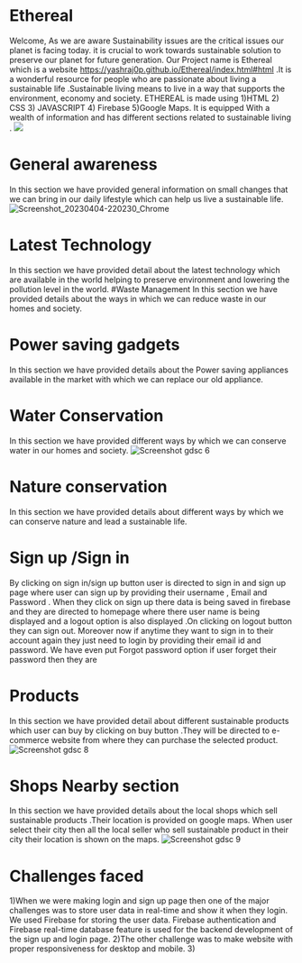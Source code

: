 # Ethereal
Welcome,
As we are aware Sustainability issues are the critical issues our planet is facing today. it is crucial to work towards sustainable solution to preserve our planet for future generation. Our Project name is  Ethereal which is a website https://yashraj0p.github.io/Ethereal/index.html#html .It is a wonderful resource for people who are passionate about living a sustainable life .Sustainable living means to live in a way that supports the environment, economy and society.
ETHEREAL is made using 
1)HTML
2) CSS
3) JAVASCRIPT 
4) Firebase 
5)Google Maps.
 It is equipped With a wealth of information and has different sections related to sustainable living .
![](https://user-images.githubusercontent.com/127089397/229849677-4af06543-4a7a-47c2-bdbb-d760eccee037.png)

# General awareness
In this section we have provided general information on small changes that we can bring in our daily lifestyle which can help us live a sustainable life.
![Screenshot_20230404-220230_Chrome](https://user-images.githubusercontent.com/127089397/229858084-97506472-ba3c-4890-b69f-75611fd8121d.jpg)
# Latest Technology 
In this section we have provided detail about the latest technology which are available in the world helping to preserve environment and lowering the pollution level in the world.
#Waste Management 
In this section we have provided details about the ways in which we can reduce waste in our homes and society.
# Power saving gadgets 
In this section we have provided details about the Power saving appliances available in the market with which we can replace our old appliance.
# Water Conservation 
In this section we have provided different ways by which we can conserve water in our homes and society.
![Screenshot gdsc 6](https://user-images.githubusercontent.com/127089397/229853513-9937089e-abcf-4c90-b848-d352cdb86f6d.png)
# Nature conservation
In this section we have provided details about different ways by which we can conserve nature and lead  a sustainable life.
# Sign up /Sign in 
By clicking on sign in/sign up button user is directed to sign in and sign up page where user can sign up by providing their username , Email and Password . When they click on sign up there data is being saved in firebase and they are directed to homepage where there user name is being displayed and a logout option is also displayed .On clicking on logout button they can sign out. Moreover now if anytime they want to sign in to their account again they just need to login by providing their email id and password. We have even put Forgot password option if user forget their password then they are 
# Products
In this section we have provided detail about different sustainable products which user can buy by clicking on buy button .They will be directed to e-commerce website from where they can purchase the selected product.
![Screenshot gdsc 8](https://user-images.githubusercontent.com/127089397/229853388-9d2577fd-14a6-4108-bea0-64a538c87f40.png)
# Shops Nearby section
In this section we have provided details about the local shops which sell sustainable products .Their location is provided on google maps. When user select their city then all the local seller who sell sustainable product in their city their location is shown on the maps. 
![Screenshot gdsc 9](https://user-images.githubusercontent.com/127089397/229853443-973f4d6f-6cc9-4366-9548-33d1532d1bf7.png)
# Challenges faced
1)When we were making login and sign up page then one of the major challenges was to store user data in real-time and show it when they login. We used Firebase for storing the user data. Firebase authentication and Firebase real-time database feature is used for the backend development of the sign up and login page.
2)The other challenge was to make website with proper responsiveness for desktop and mobile.
3)



